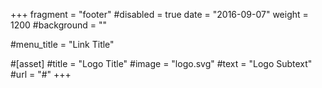 +++
fragment = "footer"
#disabled = true
date = "2016-09-07"
weight = 1200
#background = ""

#menu_title = "Link Title"

#[asset]
  #title = "Logo Title"
  #image = "logo.svg"
  #text = "Logo Subtext"
  #url = "#"
+++
